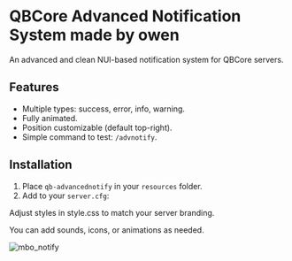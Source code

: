 # QBCore Advanced Notification System made by owen

An advanced and clean NUI-based notification system for QBCore servers.

## Features

- Multiple types: success, error, info, warning.
- Fully animated.
- Position customizable (default top-right).
- Simple command to test: `/advnotify`.

## Installation

1. Place `qb-advancednotify` in your `resources` folder.
2. Add to your `server.cfg`:


Adjust styles in style.css to match your server branding.

You can add sounds, icons, or animations as needed.

![mbo_notify](https://github.com/user-attachments/assets/fbefd7b1-c86c-4435-9496-3ae3c5dedd03)
